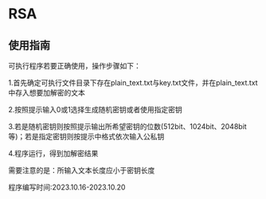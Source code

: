 # RSA
## 使用指南
可执行程序若要正确使用，操作步骤如下：

1.首先确定可执行文件目录下存在plain_text.txt与key.txt文件，并在plain_text.txt中存入想要加解密的文本

2.按照提示输入0或1选择生成随机密钥或者使用指定密钥

3.若是随机密钥则按照提示输出所希望密钥的位数(512bit、1024bit、2048bit等)；若是指定密钥则按提示中格式依次输入公私钥

4.程序运行，得到加解密结果

需要注意的是：所输入文本长度应小于密钥长度

程序编写时间:2023.10.16-2023.10.20


